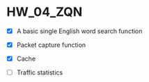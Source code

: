 # HW_04_ZQN

- [x]  A basic single English word search function

- [x] Packet capture function

- [x] Cache

- [ ] Traffic statistics

  

